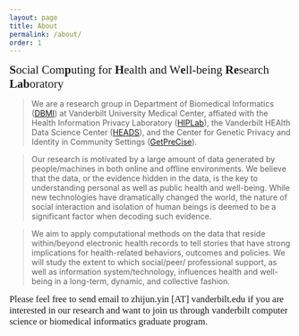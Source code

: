 ```yaml
---
layout: page
title: About
permalink: /about/
order: 1
---
```

<!-- 
![#Sphere Lab](/images/lab_logo.png){:height="75%" width="75%"}
-->

<span style="font-family:Papyrus; font-size:1.5em;"> **S**ocial Com**p**uting for **H**ealth and W**e**ll-being **Re**search **Lab**oratory </span>

<!--- <span style="font-family:Papyrus; font-size:1.2em; text-align:justify"> Who We Are </span> --->

> We are a research group in Department of Biomedical Informatics ([DBMI](https://www.vumc.org/dbmi/)) at Vanderbilt University Medical 
> Center, affiated with the Health Information Privacy Laboratory ([HIPLab](https://hiplab.mc.vanderbilt.edu)), the Vanderbilt HEAlth 
> Data Science Center ([HEADS](https://www.vumc.org/heads)), and the Center for 
> Genetic Privacy and Identity in Community Settings ([GetPreCise](https://www.vumc.org/getprecise/)). 

<!--- <span style="font-family:Papyrus; font-size:1.2em; text-align:justify"> Motivation </span> --->
> Our research is motivated by a large amount of data generated by people/machines in both online and offline environments. 
> We believe that the data, or the evidence hidden in the data, is the key to understanding personal as well as public health 
> and well-being. While new technologies have dramatically changed the world, the nature of social interaction and isolation of 
> human beings is deemed to be a significant factor when decoding such evidence. 

<!--- <span style="font-family:Papyrus; font-size:1.2em;  text-align: justify"> Aim </span> --->
> We aim to apply computational methods on the data that reside within/beyond electronic health records to tell stories that 
> have strong implications for health-related behaviors, outcomes and policies. We will study the extent to which social/peer/
> professional support, as well as information system/technology, influences health and well-being in a long-term, dynamic, and 
> collective fashion. 

<!-- 
> We aim to apply social computing, data mining, machine learning, and natural language processing techniques 
> to analyzing, modeling and predicting health-related behaviors and outcomes through using the data that reside within/beyond 
> traditional electronic health records. We will study the extent to which social/peer/professional support, as well as information 
> system/device/technology, influences health and well-being in a long-term, dynamic, and collective fashion. 
-->

<!--- <span style="font-family:Papyrus; font-size:1.2em;"> Collaboration </span> 
> We are collaborating researchers from computer science, biomedical informatics, biostatistics, medicine, genetics, and sociology to 
> solve the challenges in this exciting research area. 

--->


<span style="font-family:Papyrus; font-size:1.2em; text-align: justify"> Please feel free to send email to zhijun.yin [AT] vanderbilt.edu if you are interested in our research and want to join us through vanderbilt computer science or biomedical informatics graduate program.</span>